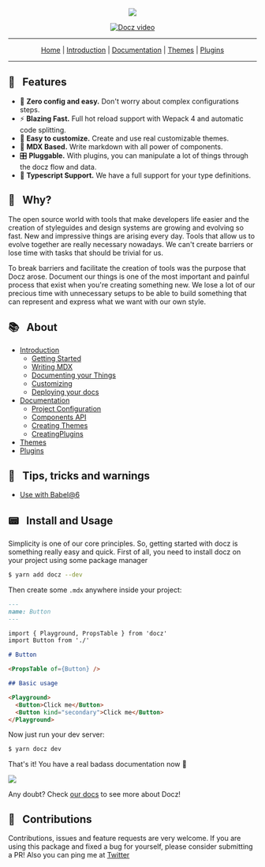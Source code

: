 <p align="center">
  <img src="https://img.shields.io/npm/v/docz.svg" alt="">
  <img src="https://img.shields.io/badge/license-MIT-blue.svg" alt="">
  <img src="https://img.shields.io/badge/PRs-welcome-brightgreen.svg" alt="">
</p>

<p align="center">
  <img src="https://cdn-std.dprcdn.net/files/acc_649651/OnwqVu">
</p>

<p align="center">
  <a href="http://docz.site" target="_blank">
    <img src="https://cdn-std.dprcdn.net/files/acc_649651/XG4L5H" alt="Docz video">
  </a>
</p>

---

<p align="center">
  <a href="http://docz.site" target="_blank">Home</a> |
  <a href="http://docz.site/introduction" target="_blank">Introduction</a> |
  <a href="http://docz.site/documentation" target="_blank">Documentation</a> |
  <a href="http://docz.site/themes" target="_blank">Themes</a> |
  <a href="http://docz.site/plugins" target="_blank">Plugins</a>
</p>

---

## 🎩 &nbsp; Features

- 🧘 **Zero config and easy.** Don't worry about complex configurations steps.
- ⚡️ **Blazing Fast.** Full hot reload support with Wepack 4 and automatic code splitting.
- 💅 **Easy to customize.** Create and use real customizable themes.
- 📝 **MDX Based.** Write markdown with all power of components.
- 🎛 **Pluggable.** With plugins, you can manipulate a lot of things through the docz flow and data.
- 🔐 **Typescript Support.** We have a full support for your type definitions.

## 🤔 &nbsp; Why?

The open source world with tools that make developers life easier and the creation of styleguides and design systems are growing and evolving so fast. New and impressive things are arising every day. Tools that allow us to evolve together are really necessary nowadays. We can't create barriers or lose time with tasks that should be trivial for us.

To break barriers and facilitate the creation of tools was the purpose that Docz arose. Document our things is one of the most important and painful process that exist when you're creating something new. We lose a lot of our precious time with unnecessary setups to be able to build something that can represent and express what we want with our own style.

## 📚 &nbsp; About

- [Introduction](http://www.docz.site/introduction)
  - [Getting Started](http://www.docz.site/introduction/getting-started)
  - [Writing MDX](http://www.docz.site/introduction/writing-mdx)
  - [Documenting your Things](http://www.docz.site/introduction/documenting-your-things)
  - [Customizing](http://www.docz.site/introduction/customizing)
  - [Deploying your docs](http://www.docz.site/introduction/deploying-your-docs)
- [Documentation](http://www.docz.site/documentation)
  - [Project Configuration](http://www.docz.site/documentation/project-configuration)
  - [Components API](http://www.docz.site/documentation/components-api)
  - [Creating Themes](http://www.docz.site/documentation/creating-themes)
  - [CreatingPlugins](http://www.docz.site/documentation/creating-plugins)
- [Themes](http://www.docz.site/themes)
- [Plugins](http://www.docz.site/plugins)

## 🚧 &nbsp; Tips, tricks and warnings

- [Use with Babel@6](https://github.com/pedronauck/docz/blob/master/packages/docz-plugin-babel6)

## 📟 &nbsp; Install and Usage

Simplicity is one of our core principles. So, getting started with docz is something really easy and quick. First of all, you need to install docz on your project using some package manager

```bash
$ yarn add docz --dev
```

Then create some `.mdx` anywhere inside your project:

```markdown
---
name: Button
---

import { Playground, PropsTable } from 'docz'
import Button from './'

# Button

<PropsTable of={Button} />

## Basic usage

<Playground>
  <Button>Click me</Button>
  <Button kind="secondary">Click me</Button>
</Playground>
```

Now just run your dev server:

```bash
$ yarn docz dev
```

That's it! You have a real badass documentation now 👊

![](https://cdn-std.dprcdn.net/files/acc_649651/AmFJ2k)

Any doubt? Check [our docs](http://docz.site) to see more about Docz!

## 🤝 &nbsp; Contributions

Contributions, issues and feature requests are very welcome. If you are using this package and fixed a bug for yourself, please consider submitting a PR!
Also you can ping me at [Twitter](https://twitter.com/pedronauck)
